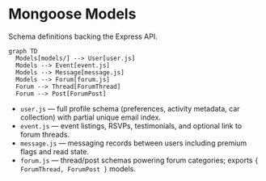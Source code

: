 # Mongoose Models

Schema definitions backing the Express API.

```mermaid
graph TD
  Models[models/] --> User[user.js]
  Models --> Event[event.js]
  Models --> Message[message.js]
  Models --> Forum[forum.js]
  Forum --> Thread[ForumThread]
  Forum --> Post[ForumPost]
```

- `user.js` — full profile schema (preferences, activity metadata, car collection) with partial unique email index.
- `event.js` — event listings, RSVPs, testimonials, and optional link to forum threads.
- `message.js` — messaging records between users including premium flags and read state.
- `forum.js` — thread/post schemas powering forum categories; exports `{ ForumThread, ForumPost }` models.
